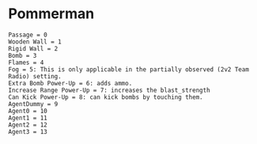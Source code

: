 # Pommerman


    Passage = 0
    Wooden Wall = 1
    Rigid Wall = 2
    Bomb = 3
    Flames = 4
    Fog = 5: This is only applicable in the partially observed (2v2 Team Radio) setting.
    Extra Bomb Power-Up = 6: adds ammo.
    Increase Range Power-Up = 7: increases the blast_strength
    Can Kick Power-Up = 8: can kick bombs by touching them.
    AgentDummy = 9
    Agent0 = 10
    Agent1 = 11
    Agent2 = 12
    Agent3 = 13
